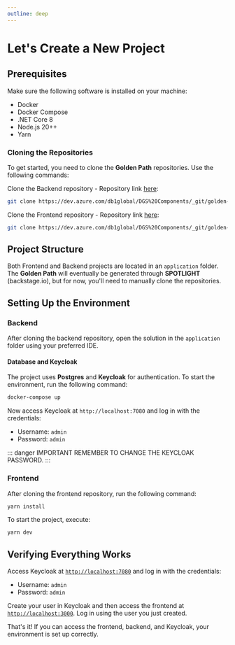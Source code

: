 ```yaml
---
outline: deep
---
```


# Let's Create a New Project

## Prerequisites

Make sure the following software is installed on your machine:

- Docker
- Docker Compose
- .NET Core 8
- Node.js 20++
- Yarn

### Cloning the Repositories

To get started, you need to clone the **Golden Path** repositories. Use the following commands:

Clone the Backend repository - Repository link [here](https://dev.azure.com/db1global/DGS%20Components/_git/golden-path-backend):

```bash
git clone https://dev.azure.com/db1global/DGS%20Components/_git/golden-path-backend
```

Clone the Frontend repository - Repository link [here](https://dev.azure.com/db1global/DGS%20Components/_git/golden-path-frontend):

```bash
git clone https://dev.azure.com/db1global/DGS%20Components/_git/golden-path-frontend
```

## Project Structure

Both Frontend and Backend projects are located in an `application` folder. The **Golden Path** will eventually be generated through **SPOTLIGHT** (backstage.io), but for now, you'll need to manually clone the repositories.

## Setting Up the Environment

### Backend

After cloning the backend repository, open the solution in the `application` folder using your preferred IDE.

#### Database and Keycloak

The project uses **Postgres** and **Keycloak** for authentication. To start the environment, run the following command:

```bash
docker-compose up
```

Now access Keycloak at `http://localhost:7080` and log in with the credentials:

- Username: `admin`
- Password: `admin`

<!-- Alert -->

::: danger IMPORTANT
REMEMBER TO CHANGE THE KEYCLOAK PASSWORD.
:::

### Frontend

After cloning the frontend repository, run the following command:

```bash
yarn install
```

To start the project, execute:

```bash
yarn dev
```

## Verifying Everything Works

Access Keycloak at [`http://localhost:7080`](http://localhost:7080) and log in with the credentials:

- Username: `admin`
- Password: `admin`

Create your user in Keycloak and then access the frontend at [`http://localhost:3000`](http://localhost:3000). Log in using the user you just created.

That's it! If you can access the frontend, backend, and Keycloak, your environment is set up correctly.
